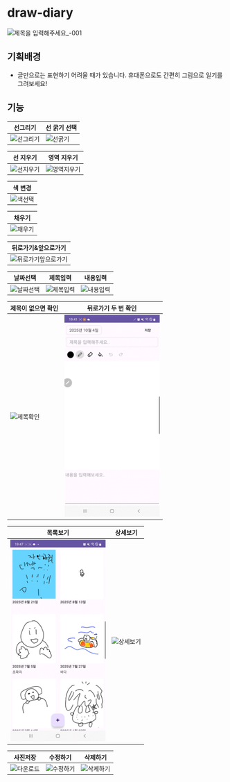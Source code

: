 ﻿# draw-diary

![제목을 입력해주세요_-001](https://github.com/user-attachments/assets/4bcd82a3-3d73-4f48-ad1f-8c37abb954b2)



## 기획배경
- 글만으로는 표현하기 어려울 때가 있습니다. 휴대폰으로도 간편히 그림으로 일기를 그려보세요!

## 기능

|선그리기|선 굵기 선택|
|---|---|
| <img src="/readme-img/선%20그리기.gif" width="220px" title="선그리기" alt="선그리기"></img> |  <img src="/readme-img/선%20굵기%20선택.gif" width="220px" title="선굵기" alt="선굵기"></img> |


|선 지우기|영역 지우기|
|---|---|
| <img src="/readme-img/선지우기.gif" width="220px" title="선지우기" alt="선지우기"></img> |  <img src="/readme-img/영역지우기.gif" width="220px" title="영역지우기" alt="영역지우기"></img> |


|색 변경|
|---|
| <img src="/readme-img/색선택.gif" width="220px" title="색선택" alt="색선택"></img> | 


|채우기|
|---|
| <img src="/readme-img/채우기.gif" width="220px" title="채우기" alt="채우기"></img> | 


|뒤로가기&앞으로가기|
|---|
| <img src="/readme-img/뒤로가기앞으로가기.gif" width="220px" title="뒤로가기앞으로가기" alt="뒤로가기앞으로가기"></img> | 


|날짜선택|제목입력|내용입력|
|---|---|---|
| <img src="/readme-img/날짜선택.gif" width="220px" title="날짜선택" alt="날짜선택"></img> |  <img src="/readme-img/제목입력.gif" width="220px" title="제목입력" alt="제목입력"></img>  |  <img src="/readme-img/내용입력.gif" width="220px" title="내용입력" alt="내용입력"></img> |


|제목이 없으면 확인|뒤로가기 두 번 확인|
|---|---|
| <img src="/readme-img/제목확인.gif" width="220px" title="제목확인" alt="제목확인"></img> |  <img src="/readme-img/뒤로가기확인.gif" width="220px" title="뒤로가기확인" alt="뒤로가기확인"></img> |


|목록보기|상세보기| 
|---|---|
| <img src="/readme-img/목록보기.gif" width="220px" title="목록보기" alt="목록보기"></img> |  <img src="/readme-img/상세보기.gif" width="220px" title="상세보기" alt="상세보기"></img> |


|사진저장|수정하기|삭제하기|
|---|---|---|
| <img src="/readme-img/다운로드.gif" width="220px" title="다운로드" alt="다운로드"></img> |  <img src="/readme-img/수정하기.gif" width="220px" title="수정하기" alt="수정하기"></img>  |  <img src="/readme-img/삭제하기.gif" width="220px" title="삭제하기" alt="삭제하기"></img> |
